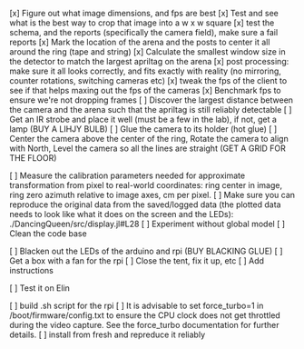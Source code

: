 [x] Figure out what image dimensions, and fps are best
[x] Test and see what is the best way to crop that image into a w x w square
[x] test the schema, and the reports (specifically the camera field), make sure a fail reports
[x] Mark the location of the arena and the posts to center it all around the ring (tape and string)
[x] Calculate the smallest window size in the detector to match the largest apriltag on the arena
[x] post processing: make sure it all looks correctly, and fits exactly with reality (no mirroring, counter rotations, switching cameras etc)
[x] tweak the fps of the client to see if that helps maxing out the fps of the cameras
[x] Benchmark fps to ensure we're not dropping frames
[ ] Discover the largest distance between the camera and the arena such that the apriltag is still reliably detectable
[ ] Get an IR strobe and place it well (must be a few in the lab), if not, get a lamp (BUY A LIHJY BULB)
[ ] Glue the camera to its holder (hot glue)
[ ] Center the camera above the center of the ring, Rotate the camera to align with North, Level the camera so all the lines are straight (GET A GRID FOR THE FLOOR)

[ ] Measure the calibration parameters needed for approximate transformation from pixel to real-world coordinates: ring center in image, ring zero azimuth relative to image axes, cm per pixel. 
[ ] Make sure you can reproduce the original data from the saved/logged data (the plotted data needs to look like what it does on the screen and the LEDs): ./DancingQueen/src/display.jl#L28
[ ] Experiment without global model
[ ] Clean the code base

[ ] Blacken out the LEDs of the arduino and rpi (BUY BLACKING GLUE)
[ ] Get a box with a fan for the rpi
[ ] Close the tent, fix it up, etc
[ ] Add instructions

[ ] Test it on Elin

[ ] build .sh script for the rpi
[ ] It is advisable to set force_turbo=1 in /boot/firmware/config.txt to ensure the CPU clock does not get throttled during the video capture. See the force_turbo documentation for further details.
[ ] install from fresh and repreduce it reliably
